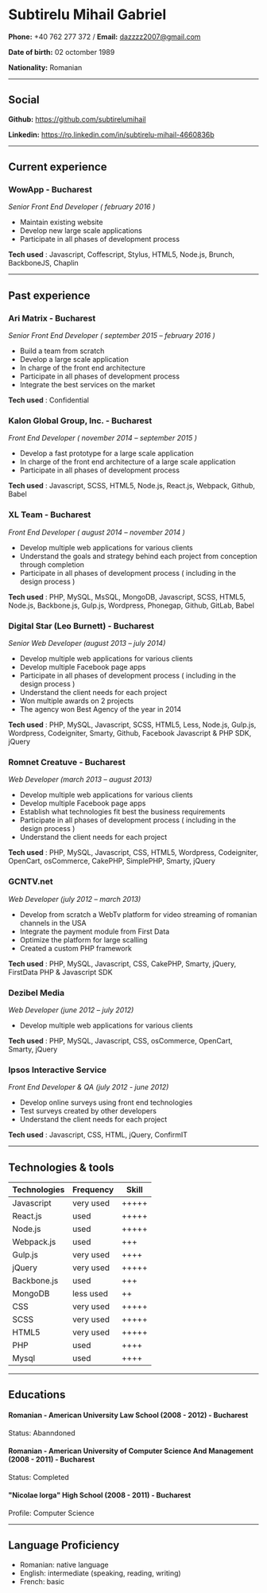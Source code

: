 # Subtirelu Mihail Gabriel


**Phone:** +40 762 277 372 / **Email:** dazzzz2007@gmail.com

**Date of birth:** 02 octomber 1989

**Nationality:** Romanian

---

Social
---

**Github:** https://github.com/subtirelumihail

**Linkedin:** https://ro.linkedin.com/in/subtirelu-mihail-4660836b

---

Current experience
----

### WowApp - Bucharest
*Senior Front End Developer ( february 2016 )*

- Maintain existing website
- Develop new large scale applications
- Participate in all phases of development process

**Tech used** : Javascript, Coffescript, Stylus, HTML5, Node.js, Brunch, BackboneJS, Chaplin

---

Past experience
----

### Ari Matrix - Bucharest
*Senior Front End Developer ( september 2015 – february 2016 )*

- Build a team from scratch
- Develop a large scale application
- In charge of the front end architecture
- Participate in all phases of development process
- Integrate the best services on the market

**Tech used** : Confidential

### Kalon Global Group, Inc. - Bucharest
*Front End Developer ( november 2014 – september 2015 )*

- Develop a fast prototype for a large scale application
- In charge of the front end architecture of a large scale application
- Participate in all phases of development process

**Tech used** : Javascript, SCSS, HTML5, Node.js, React.js, Webpack, Github, Babel


### XL Team - Bucharest
*Front End Developer ( august 2014 – november 2014 )*

- Develop multiple web applications for various clients
- Understand the goals and strategy behind each project from conception through completion
- Participate in all phases of development process ( including in the design process )

**Tech used** : PHP, MySQL, MsSQL, MongoDB, Javascript, SCSS, HTML5, Node.js, Backbone.js, Gulp.js, Wordpress, Phonegap, Github, GitLab, Babel


###  Digital Star (Leo Burnett) - Bucharest
*Senior Web Developer (august 2013 – july 2014)*

- Develop multiple web applications for various clients
- Develop multiple Facebook page apps
- Participate in all phases of development process ( including in the design process )
- Understand the client needs for each project
- Won multiple awards on 2 projects
- The agency won Best Agency of the year in 2014

**Tech used** : PHP, MySQL, Javascript, SCSS, HTML5, Less, Node.js, Gulp.js, Wordpress, Codeigniter, Smarty, Github, Facebook Javascript & PHP SDK, jQuery


### Romnet Creatuve - Bucharest
*Web Developer (march 2013 – august 2013)*

- Develop multiple web applications for various clients
- Develop multiple Facebook page apps
- Establish what technologies fit best the business requirements
- Participate in all phases of development process ( including in the design process )
- Understand the client needs for each project

**Tech used** : PHP, MySQL, Javascript, CSS, HTML5, Wordpress, Codeigniter, OpenCart, osCommerce, CakePHP, SimplePHP, Smarty, jQuery


### GCNTV.net
*Web Developer (july 2012 – march 2013)*

- Develop from scratch a WebTv platform for video streaming of romanian channels in the USA
- Integrate the payment module from First Data
- Optimize the platform for large scalling
- Created a custom PHP framework

**Tech used** : PHP, MySQL, Javascript, CSS, CakePHP, Smarty, jQuery, FirstData PHP & Javascript SDK


###  Dezibel Media
*Web Developer (june 2012 – july 2012)*

- Develop multiple web applications for various clients

**Tech used** : PHP, MySQL, Javascript, CSS, osCommerce, OpenCart, Smarty, jQuery


### Ipsos Interactive Service
*Front End Developer & QA (july 2012 - june 2012)*

- Develop online surveys using front end technologies
- Test surveys created by other developers
- Understand the client needs for each project

**Tech used** : Javascript, CSS, HTML, jQuery, ConfirmIT

---

Technologies & tools
---

| Technologies  | Frequency     | Skill |
| ------------- |-------------  | ----- |
| Javascript    | very used     | +++++ |
| React.js      | used          | +++++ |
| Node.js       | used          | +++++ |
| Webpack.js    | used          | +++   |
| Gulp.js       | very used     | ++++  |
| jQuery        | very used     | +++++ |
| Backbone.js   | used          | +++   |
| MongoDB       | less used     | ++    |
| CSS           | very used     | +++++ |
| SCSS          | very used     | +++++ |
| HTML5         | very used     | +++++ |
| PHP           | used          | ++++  |
| Mysql         | used          | ++++  |

---

Educations
---

#### Romanian - American University Law School (2008 - 2012) - Bucharest
Status: Abanndoned

#### Romanian - American University of Computer Science And Management (2008 - 2011) - Bucharest
Status: Completed



#### "Nicolae Iorga" High School (2008 - 2011) - Bucharest
Profile: Computer Science

---

Language Proficiency
---

- Romanian: native language
- English: intermediate (speaking, reading, writing)
- French: basic
